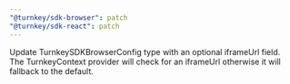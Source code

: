```yaml
---
"@turnkey/sdk-browser": patch
"@turnkey/sdk-react": patch
---
```


Update TurnkeySDKBrowserConfig type with an optional iframeUrl field. The TurnkeyContext provider will check for an iframeUrl otherwise it will fallback to the default.
